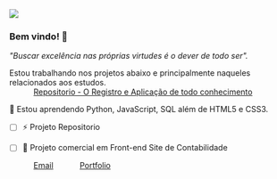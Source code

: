 <img  src="https://images.pexels.com/photos/1102913/pexels-photo-1102913.jpeg?auto=compress&cs=tinysrgb&dpr=2&h=650&w=940">
 
### Bem vindo! 👋 <br>

_"Buscar excelência nas próprias virtudes é o dever de todo ser"._
 
  Estou trabalhando nos projetos abaixo e principalmente naqueles relacionados aos estudos. <br>
&nbsp;&nbsp;&nbsp;&nbsp;&nbsp;&nbsp;&nbsp;&nbsp;&nbsp;&nbsp; [Repositorio - O Registro e Aplicação de todo conhecimento](https://github.com/hailtonnoc/Caminho_da_Programacao)<br>

 
:seedling: Estou aprendendo Python, JavaScript, SQL além de HTML5 e CSS3.<br>

- [ ] ⚡ Projeto Repositorio
- [ ] 🔭 Projeto comercial em Front-end Site de Contabilidade


&nbsp;&nbsp;&nbsp;&nbsp;&nbsp;&nbsp;&nbsp;&nbsp;&nbsp;&nbsp; [Email](hailton.noc@gmail.com)
&nbsp;&nbsp;&nbsp;&nbsp;&nbsp;&nbsp;&nbsp;&nbsp;&nbsp;&nbsp; [Portfolio](https:https://hailtonoliveira.com.br/)
